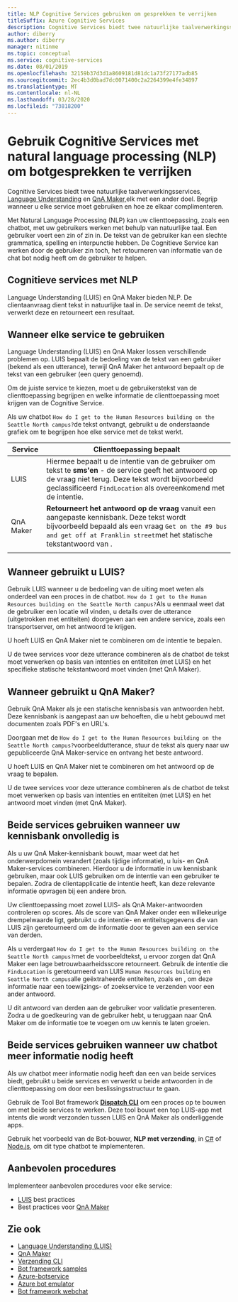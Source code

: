 ```yaml
---
title: NLP Cognitive Services gebruiken om gesprekken te verrijken
titleSuffix: Azure Cognitive Services
description: Cognitive Services biedt twee natuurlijke taalverwerkingsservices, Language Understanding en QnA Maker, elk met een ander doel. Begrijp wanneer u elke service moet gebruiken en hoe ze elkaar complimenteren.
author: diberry
ms.author: diberry
manager: nitinme
ms.topic: conceptual
ms.service: cognitive-services
ms.date: 08/01/2019
ms.openlocfilehash: 32159b37d3d1a8609181d81dc1a73f27177adb85
ms.sourcegitcommit: 2ec4b3d0bad7dc0071400c2a2264399e4fe34897
ms.translationtype: MT
ms.contentlocale: nl-NL
ms.lasthandoff: 03/28/2020
ms.locfileid: "73818200"
---
```

# <a name="use-cognitive-services-with-natural-language-processing-nlp-to-enrich-bot-conversations"></a>Gebruik Cognitive Services met natural language processing (NLP) om botgesprekken te verrijken

Cognitive Services biedt twee natuurlijke taalverwerkingsservices, [Language Understanding](what-is-luis.md) en [QnA Maker,](../qnamaker/overview/overview.md)elk met een ander doel. Begrijp wanneer u elke service moet gebruiken en hoe ze elkaar complimenteren. 

Met Natural Language Processing (NLP) kan uw clienttoepassing, zoals een chatbot, met uw gebruikers werken met behulp van natuurlijke taal. Een gebruiker voert een zin of zin in. De tekst van de gebruiker kan een slechte grammatica, spelling en interpunctie hebben. De Cognitieve Service kan werken door de gebruiker zin toch, het retourneren van informatie van de chat bot nodig heeft om de gebruiker te helpen. 

## <a name="cognitive-services-with-nlp"></a>Cognitieve services met NLP

Language Understanding (LUIS) en QnA Maker bieden NLP. De clientaanvraag dient tekst in natuurlijke taal in. De service neemt de tekst, verwerkt deze en retourneert een resultaat. 

## <a name="when-to-use-each-service"></a>Wanneer elke service te gebruiken

Language Understanding (LUIS) en QnA Maker lossen verschillende problemen op. LUIS bepaalt de bedoeling van de tekst van een gebruiker (bekend als een utterance), terwijl QnA Maker het antwoord bepaalt op de tekst van een gebruiker (een query genoemd). 

Om de juiste service te kiezen, moet u de gebruikerstekst van de clienttoepassing begrijpen en welke informatie de clienttoepassing moet krijgen van de Cognitive Service.

Als uw chatbot `How do I get to the Human Resources building on the Seattle North campus?`de tekst ontvangt, gebruikt u de onderstaande grafiek om te begrijpen hoe elke service met de tekst werkt.

|Service|Clienttoepassing bepaalt|
|--|--|
|LUIS|Hiermee bepaalt u de intentie van de gebruiker om tekst te **sms'en** - de service geeft het antwoord op de vraag niet terug. Deze tekst wordt bijvoorbeeld geclassificeerd `FindLocation` als overeenkomend met de intentie.<br>|
|QnA Maker|**Retourneert het antwoord op de vraag** vanuit een aangepaste kennisbank. Deze tekst wordt bijvoorbeeld bepaald als een vraag `Get on the #9 bus and get off at Franklin street`met het statische tekstantwoord van .|
|||

## <a name="when-do-you-use-luis"></a>Wanneer gebruikt u LUIS? 

Gebruik LUIS wanneer u de bedoeling van de uiting moet weten als onderdeel van een proces in de chatbot. `How do I get to the Human Resources building on the Seattle North campus?`Als u eenmaal weet dat de gebruiker een locatie wil vinden, u details over de utterance (uitgetrokken met entiteiten) doorgeven aan een andere service, zoals een transportserver, om het antwoord te krijgen. 

U hoeft LUIS en QnA Maker niet te combineren om de intentie te bepalen. 

U de twee services voor deze utterance combineren als de chatbot de tekst moet verwerken op basis van intenties en entiteiten (met LUIS) en het specifieke statische tekstantwoord moet vinden (met QnA Maker).

## <a name="when-do-you-use-qna-maker"></a>Wanneer gebruikt u QnA Maker? 

Gebruik QnA Maker als je een statische kennisbasis van antwoorden hebt. Deze kennisbank is aangepast aan uw behoeften, die u hebt gebouwd met documenten zoals PDF's en URL's. 

Doorgaan met de `How do I get to the Human Resources building on the Seattle North campus?`voorbeeldutterance, stuur de tekst als query naar uw gepubliceerde QnA Maker-service en ontvang het beste antwoord. 

U hoeft LUIS en QnA Maker niet te combineren om het antwoord op de vraag te bepalen.

U de twee services voor deze utterance combineren als de chatbot de tekst moet verwerken op basis van intenties en entiteiten (met LUIS) en het antwoord moet vinden (met QnA Maker).

## <a name="use-both-services-when-your-knowledge-base-is-incomplete"></a>Beide services gebruiken wanneer uw kennisbank onvolledig is

Als u uw QnA Maker-kennisbank bouwt, maar weet dat het onderwerpdomein verandert (zoals tijdige informatie), u luis- en QnA Maker-services combineren. Hierdoor u de informatie in uw kennisbank gebruiken, maar ook LUIS gebruiken om de intentie van een gebruiker te bepalen. Zodra de clientapplicatie de intentie heeft, kan deze relevante informatie opvragen bij een andere bron. 

Uw clienttoepassing moet zowel LUIS- als QnA Maker-antwoorden controleren op scores. Als de score van QnA Maker onder een willekeurige drempelwaarde ligt, gebruikt u de intentie- en entiteitsgegevens die van LUIS zijn geretourneerd om de informatie door te geven aan een service van derden.

Als u verdergaat `How do I get to the Human Resources building on the Seattle North campus?`met de voorbeeldtekst, u ervoor zorgen dat QnA Maker een lage betrouwbaarheidsscore retourneert. Gebruik de intentie die `FindLocation` is geretourneerd van LUIS `Human Resources building` en `Seattle North campus`alle geëxtraheerde entiteiten, zoals en , om deze informatie naar een toewijzings- of zoekservice te verzenden voor een ander antwoord. 

U dit antwoord van derden aan de gebruiker voor validatie presenteren. Zodra u de goedkeuring van de gebruiker hebt, u teruggaan naar QnA Maker om de informatie toe te voegen om uw kennis te laten groeien. 

## <a name="use-both-services-when-your-chat-bot-needs-more-information"></a>Beide services gebruiken wanneer uw chatbot meer informatie nodig heeft

Als uw chatbot meer informatie nodig heeft dan een van beide services biedt, gebruikt u beide services en verwerkt u beide antwoorden in de clienttoepassing om door een beslissingsstructuur te gaan. 

Gebruik de Tool Bot framework **[Dispatch CLI](https://github.com/Microsoft/botbuilder-tools/tree/master/packages/Dispatch)** om een proces op te bouwen om met beide services te werken. Deze tool bouwt een top LUIS-app met intents die wordt verzonden tussen LUIS en QnA Maker als onderliggende apps. 

Gebruik het voorbeeld van de Bot-bouwer, **NLP met verzending**, in [C#](https://github.com/microsoft/BotBuilder-Samples/tree/master/samples/csharp_dotnetcore/14.nlp-with-dispatch) of [Node.js](https://github.com/microsoft/BotBuilder-Samples/tree/master/samples/javascript_nodejs/14.nlp-with-dispatch), om dit type chatbot te implementeren. 

## <a name="best-practices"></a>Aanbevolen procedures

Implementeer aanbevolen procedures voor elke service:

* [LUIS](luis-concept-best-practices.md) best practices
* Best practices voor [QnA Maker](../qnamaker/concepts/best-practices.md)

## <a name="see-also"></a>Zie ook

* [Language Understanding (LUIS)](what-is-luis.md)
* [QnA Maker](../qnamaker/overview/overview.md)
* [Verzending CLI](https://github.com/Microsoft/botbuilder-tools/tree/master/packages/Dispatch)
* [Bot framework samples](https://github.com/Microsoft/BotBuilder-Samples)
* [Azure-botservice](https://docs.microsoft.com/azure/bot-service/bot-service-overview-introduction?view=azure-bot-service-4.0)
* [Azure bot emulator](https://github.com/Microsoft/BotFramework-Emulator)
* [Bot framework webchat](https://github.com/microsoft/BotFramework-WebChat)